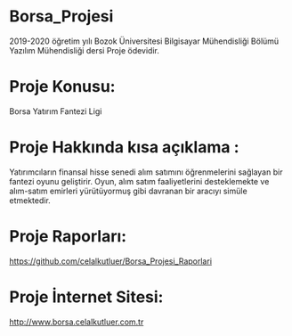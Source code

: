 # Borsa_Projesi
2019-2020 öğretim yılı Bozok Üniversitesi Bilgisayar Mühendisliği Bölümü Yazılım Mühendisliği dersi Proje ödevidir.

# Proje Konusu: 
Borsa Yatırım Fantezi Ligi


# Proje Hakkında kısa açıklama : 
Yatırımcıların finansal hisse senedi alım satımını öğrenmelerini sağlayan bir fantezi oyunu geliştirir. Oyun, alım satım faaliyetlerini desteklemekte ve alım-satım emirleri yürütüyormuş gibi davranan bir aracıyı simüle etmektedir.

# Proje Raporları: 
https://github.com/celalkutluer/Borsa_Projesi_Raporlari

# Proje İnternet Sitesi: 
http://www.borsa.celalkutluer.com.tr
